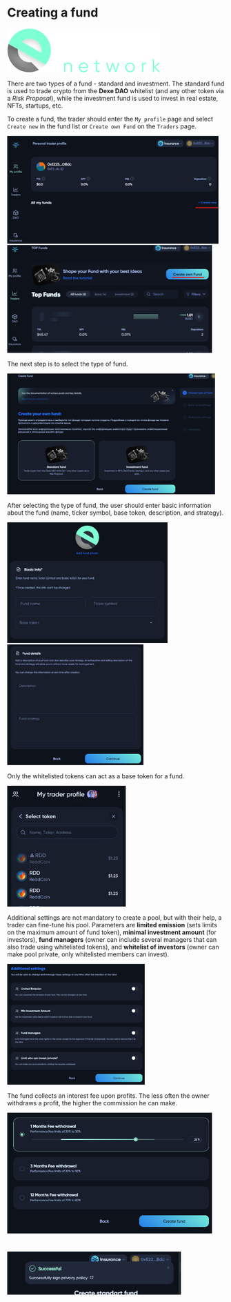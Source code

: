 # Creating a fund

![Logo](../img/logoDeXe.svg)

There are two types of a fund - standard and investment. The standard fund is used to trade crypto from the **Dexe DAO** whitelist (and any other token via a *Risk Proposal*), while the investment fund is used to invest in real estate, NFTs, startups, etc.

To create a fund, the trader should enter the `My profile` page and select `Create new` in the fund list or `Create own Fund` on the `Traders` page.

<img src="../img/userGuideInvestmentCreateFund/userGuideImg_MyProfile.png" height="250" />
<img src="../img/userGuideInvestmentCreateFund/userGuideImg_Traders.png" height="250" />

The next step is to select the type of fund.

<img src="../img/userGuideInvestmentCreateFund/userGuideImg_CreateFund.png" height="280" />

After selecting the type of fund, the user should enter basic information about the fund (name, ticker symbol, base token, description, and strategy).

<img src="../img/userGuideInvestmentCreateFund/userGuideImg_BasicFundSettings.png" height="280" />
<img src="../img/userGuideInvestmentCreateFund/userGuideImg_FundDetails.png" height="280" />

Only the whitelisted tokens can act as a base token for a fund.

<img src="../img/userGuideInvestmentCreateFund/userGuideImg_BaseToken.png" height="280" />

Additional settings are not mandatory to create a pool, but with their help, a trader can fine-tune his pool. Parameters are **limited emission** (sets limits on the maximum amount of fund token), **minimal investment amount** (for investors), **fund managers** (owner can include several managers that can also trade using whitelisted tokens), and **whitelist of investors** (owner can make pool private, only whitelisted members can invest).

<img src="../img/userGuideInvestmentCreateFund/userGuideImg_AdditionalSettings.png" height="280" />

The fund collects an interest fee upon profits. The less often the owner withdraws a profit, the higher the commission he can make.

<img src="../img/userGuideInvestmentCreateFund/userGuideImg_WithdrawalFee.png" height="280" />

#

<img src="../img/userGuideInvestmentCreateFund/userGuideImg_Success.png" height="100" />